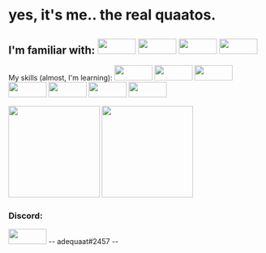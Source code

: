 # yes, it's me.. the real quaatos.

I'm familiar with:
<img height="30px" width="75px" display="inline" src="https://img.shields.io/badge/iOS-000000?style=for-the-badge&logo=ios&logoColor=white"/>
<img height="30px" width="75px" display="inline" src="https://img.shields.io/badge/Windows-0078D6?style=for-the-badge&logo=windows&logoColor=white"/>
<img height="30px" width="75px" display="inline" src="https://img.shields.io/badge/Ubuntu-E95420?style=for-the-badge&logo=ubuntu&logoColor=white"/>
<img height="30px" width="75px" display="inline" src="https://aleen42.github.io/badges/src/photoshop.svg">
-------------------------------------------------------
My skills (almost, I'm learning):
<img height="30px" width="75px" src="https://img.shields.io/badge/MySQL-00000F?style=for-the-badge&logo=mysql&logoColor=white">
<img height="30px" width="75px" display="inline" src="https://img.shields.io/badge/C%23-239120?style=for-the-badge&logo=c-sharp&logoColor=white"/>
<img height="30px" width="75px" display="inline" src="https://img.shields.io/badge/Python-3776AB?style=for-the-badge&logo=python&logoColor=white"/>
<img height="30px" width="75px" display="inline" src="https://img.shields.io/badge/HTML-239120?style=for-the-badge&logo=html5&logoColor=white"/>
<img height="30px" width="75px" display="inline" src="https://img.shields.io/badge/CSS-239120?&style=for-the-badge&logo=css3&logoColor=white"/>
<img height="30px" width="75px" display="inline" src="https://img.shields.io/badge/JavaScript-F7DF1E?style=for-the-badge&logo=javascript&logoColor=black"/>
<img height="30px" width="75px" display="inline" src="https://img.shields.io/badge/PHP-777BB4?style=for-the-badge&logo=php&logoColor=white">

<img height="180px" display="inline" src="https://github-readme-stats.vercel.app/api?username=quaatos&show_icons=true&hide_border=true&&count_private=true&include_all_commits=true"/>
<img height="180px" display="inline" src="https://github-readme-stats.vercel.app/api/top-langs/?username=quaatos&theme=blue-green">
                   

### Discord:
<img height="30px" width="75px" src="https://img.shields.io/badge/Discord-7289DA?style=for-the-badge&logo=discord&logoColor=white">
-- adequaat#2457 --
